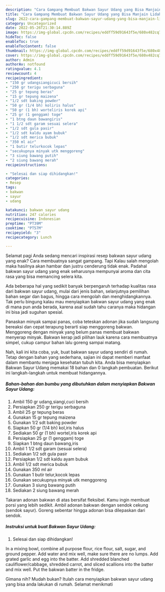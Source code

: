 ```yaml
---
description: "Cara Gampang Membuat Bakwan Sayur Udang yang Bisa Manjain Lidah, Buat Buka Puasa Lezat"
title: "Cara Gampang Membuat Bakwan Sayur Udang yang Bisa Manjain Lidah, Buat Buka Puasa Lezat"
slug: 2622-cara-gampang-membuat-bakwan-sayur-udang-yang-bisa-manjain-lidah-buat-buka-puasa-lezat
category: Uncategorized
date: 2022-05-26T21:30:14.889Z
image: https://img-global.cpcdn.com/recipes/eddff59d91643f5e/680x482cq70/bakwan-sayur-udang-foto-resep-utama.jpg
hideToc: false
enableToc: true
enableTocContent: false
thumbnail: https://img-global.cpcdn.com/recipes/eddff59d91643f5e/680x482cq70/bakwan-sayur-udang-foto-resep-utama.jpg
cover: https://img-global.cpcdn.com/recipes/eddff59d91643f5e/680x482cq70/bakwan-sayur-udang-foto-resep-utama.jpg
author: Admin
authorAv: notfound
ratingvalue: 4.1
reviewcount: 4
recipeingredient:
- "150 gr udangsiangicuci bersih"
- "250 gr terigu serbaguna"
- "25 gr tepung beras"
- "15 gr tepung maizena"
- "1/2 sdt baking powder"
- "50 gr (1/4 bh) koliris halus"
- "50 gr (1 bh) worteliris korek api"
- "25 gr (1 genggam) toge"
- "1 btng daun bawangiris"
- "1 1/2 sdt garam sesuai selera"
- "1/2 sdt gula pasir"
- "1/2 sdt kaldu ayam bubuk"
- "1/2 sdt merica bubuk"
- "350 ml air"
- "1 butir telurkocok lepas"
- "secukupnya minyak utk menggoreng"
- "3 siung bawang putih"
- "2 siung bawang merah"
recipeinstructions:

- "Selesai dan siap dihidangkan!"
categories:
- Resep
tags:
- bakwan
- sayur
- udang

katakunci: bakwan sayur udang 
nutrition: 247 calories
recipecuisine: Indonesian
preptime: "PT39M"
cooktime: "PT57M"
recipeyield: "3"
recipecategory: Lunch

---
```



Selamat pagi Anda sedang mencari inspirasi resep bakwan sayur udang yang enak? Cara membuatnya sangat gampang. Tapi Kalau salah mengolah maka hasilnya akan hambar dan justru cenderung tidak enak. Padahal bakwan sayur udang yang enak seharusnya mempunyai aroma dan cita rasa yang bisa memancing selera kita.


Ada beberapa hal yang sedikit banyak berpengaruh terhadap kualitas rasa dari bakwan sayur udang, mulai dari jenis bahan, selanjutnya pemilihan bahan segar dan bagus, hingga cara mengolah dan menghidangkannya. Tak perlu bingung kalau mau menyiapkan bakwan sayur udang yang enak di mana pun anda berada, karena asal sudah tahu caranya maka hidangan ini bisa jadi suguhan spesial.

Panaskan minyak sampai panas, coba teteskan adonan jika sudah langsung bereaksi dan cepat terapung berarti siap menggoreng bakwan. Menggoreng dengan minyak yang belum panas membuat bakwan menyerap minyak. Bakwan kerap jadi pilihan lauk karena cara membuatnya simpel, cukup campur bahan lalu goreng sampai matang.


Nah, kali ini kita coba, yuk, buat bakwan sayur udang sendiri di rumah. Tetap dengan bahan yang sederhana, sajian ini dapat memberi manfaat dalam membantu menjaga kesehatan tubuh kita. Anda bisa menyiapkan Bakwan Sayur Udang memakai 18 bahan dan 0 langkah pembuatan. Berikut ini langkah-langkah untuk membuat hidangannya.

<!--inarticleads1-->

##### Bahan-bahan dan bumbu yang dibutuhkan dalam menyiapkan Bakwan Sayur Udang:

1. Ambil 150 gr udang,siangi,cuci bersih
1. Persiapkan 250 gr terigu serbaguna
1. Ambil 25 gr tepung beras
1. Gunakan 15 gr tepung maizena
1. Gunakan 1/2 sdt baking powder
1. Siapkan 50 gr (1/4 bh) kol,iris halus
1. Sediakan 50 gr (1 bh) wortel,iris korek api
1. Persiapkan 25 gr (1 genggam) toge
1. Siapkan 1 btng daun bawang,iris
1. Ambil 1 1/2 sdt garam (sesuai selera)
1. Sediakan 1/2 sdt gula pasir
1. Persiapkan 1/2 sdt kaldu ayam bubuk
1. Ambil 1/2 sdt merica bubuk
1. Gunakan 350 ml air
1. Gunakan 1 butir telur,kocok lepas
1. Gunakan secukupnya minyak utk menggoreng
1. Gunakan 3 siung bawang putih
1. Sediakan 2 siung bawang merah


Takaran adonan bakwan di atas bersifat fleksibel. Kamu ingin membuat porsi yang lebih sedikit. Ambil adonan bakwan dengan sendok cekung (sendok sayur). Goreng sebentar hingga adonan bisa dilepaskan dari sendok. 

<!--inarticleads2-->

##### Instruksi untuk buat Bakwan Sayur Udang:


1. Selesai dan siap dihidangkan!

In a mixing bowl, combine all purpose flour, rice flour, salt, sugar, and ground pepper. Add water and mix well, make sure there are no lumps. Add grated garlic and egg into the batter. Add shredded blanched cauliflower/cabbage, shredded carrot, and sliced scallions into the batter and mix well. Put the bakwan batter in the fridge. 

Gimana nih? Mudah bukan? Itulah cara menyiapkan bakwan sayur udang yang bisa anda lakukan di rumah. Selamat menikmati

